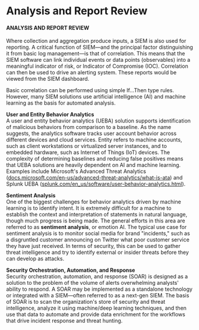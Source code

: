 # Analysis and Report Review

#### ANALYSIS AND REPORT REVIEW

Where collection and aggregation produce inputs, a SIEM is also used for reporting. A critical function of SIEM—and the principal factor distinguishing it from basic log management—is that of correlation. This means that the SIEM software can link individual events or data points (observables) into a meaningful indicator of risk, or Indicator of Compromise (IOC). Correlation can then be used to drive an alerting system. These reports would be viewed from the SIEM dashboard.

Basic correlation can be performed using simple If…Then type rules. However, many SIEM solutions use artificial intelligence (AI) and machine learning as the basis for automated analysis.

**User and Entity Behavior Analytics**  
A user and entity behavior analytics (UEBA) solution supports identification of malicious behaviors from comparison to a baseline. As the name suggests, the analytics software tracks user account behavior across different devices and cloud services. Entity refers to machine accounts, such as client workstations or virtualized server instances, and to embedded hardware, such as Internet of Things (IoT) devices. The complexity of determining baselines and reducing false positives means that UEBA solutions are heavily dependent on AI and machine learning. Examples include Microsoft's Advanced Threat Analytics ([docs.microsoft.com/en-us/advanced-threat-analytics/what-is-ata](https://course.adinusa.id/sections/analysis-and-report-review)) and Splunk UEBA ([splunk.com/en\_us/software/user-behavior-analytics.html](https://course.adinusa.id/sections/analysis-and-report-review)).

**Sentiment Analysis**  
One of the biggest challenges for behavior analytics driven by machine learning is to identify intent. It is extremely difficult for a machine to establish the context and interpretation of statements in natural language, though much progress is being made. The general efforts in this area are referred to as **sentiment analysis**, or emotion AI. The typical use case for sentiment analysis is to monitor social media for brand "incidents," such as a disgruntled customer announcing on Twitter what poor customer service they have just received. In terms of security, this can be used to gather threat intelligence and try to identify external or insider threats before they can develop as attacks.

**Security Orchestration, Automation, and Response**  
Security orchestration, automation, and response (SOAR) is designed as a solution to the problem of the volume of alerts overwhelming analysts' ability to respond. A SOAR may be implemented as a standalone technology or integrated with a SIEM—often referred to as a next-gen SIEM. The basis of SOAR is to scan the organization's store of security and threat intelligence, analyze it using machine/deep learning techniques, and then use that data to automate and provide data enrichment for the workflows that drive incident response and threat hunting.